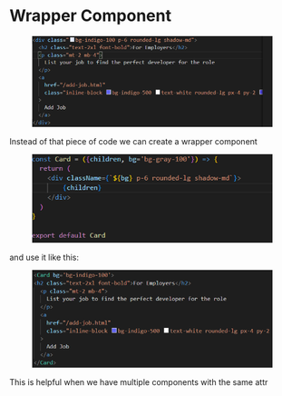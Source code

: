 # Wrapper Component

<figure><img src="../.gitbook/assets/image (28).png" alt=""><figcaption></figcaption></figure>

Instead of that piece of code we can create  a wrapper component

<figure><img src="../.gitbook/assets/image (32).png" alt=""><figcaption></figcaption></figure>

and use it like this:

<figure><img src="../.gitbook/assets/image (33).png" alt=""><figcaption></figcaption></figure>

This is helpful when we have multiple components with the same attr
